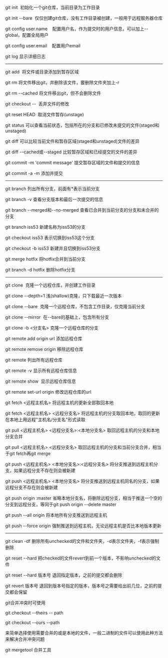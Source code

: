 git init  初始化一个git仓库，当前目录为工作目录

git init --bare  仅仅创建git仓库，没有工作目录被创建，一般用于远程服务器仓库

git config user.name    配置用户名，作为提交时的用户信息，可以加上--global，配置全局用户

git config user.email    配置用户email

git log 显示详细日志

---

git add  将文件或目录添加到暂存区域

git rm 将文件移出git，并删除该文件，要删除文件夹加上-r

git rm --cached 将文件移出git，但不会删除文件

git checkout --  丢弃文件的修改

git reset HEAD  取消文件暂存(unstage)

git status 可以查看当前状态，包括所在的分支和已修改未提交的文件(staged和unstaged)

git diff 可以比较当前文件和暂存区域(staged和unstaged)文件的差异

git diff --cached或--staged 比较暂存区域和已经提交的文件的差异

git commit -m 'commit message' 提交暂存区域的文件和提交的信息

git commit -a -m 添加并提交

---

git branch 列出所有分支，前面有\*表示当前分支

git branch -v 查看分支版本和最后一次提交的信息

git branch --merged和--no-merged 查看已合并到当前分支的分支和未合并的分支

git branch iss53 新建名称为iss53的分支

git checkout iss53 表示切换到iss53这个分支

git checkout -b iss53 新建并且切换到iss53分支

git merge hotfix 将hotfix合并到当前分支

git branch -d hotfix 删除hotfix分支

---

git clone  克隆一个远程仓库，并创建工作目录

git clone --depth=1 浅(shallow)克隆，只下载最近一次版本

git clone --bare  克隆一个远程仓库，不包含工作目录，仅克隆当前分支

git clone --mirror  在--bare的基础上，包含所有分支

git clone -b &lt;分支名&gt; 克隆一个远程仓库的分支

git remote add origin url 添加远程仓库

git remote remove origin 移除远程仓库

git remote 列出所有远程仓库

git remote -v 显示所有远程仓库信息

git remote show  显示远程仓库信息

git remote set-url origin 修改远程仓库的url

git fetch &lt;远程主机名&gt; 将远程主机的更新全部取回本地

git fetch &lt;远程主机名&gt; &lt;远程分支名&gt; 将远程主机的分支取回本地，取回的更新在本地上用远程"主机名/分支名"形式读取

git pull &lt;远程主机名&gt; &lt;远程分支名&gt;:&lt;本地分支名&gt; 取回远程主机的分支和本地分支合并

git pull &lt;远程主机名&gt; &lt;远程分支名&gt; 取回远程主机的分支和当前分支合并，相当于git fetch再git merge

git push &lt;远程主机名&gt; &lt;本地分支名&gt;:&lt;远程分支名&gt; 将分支推送到远程主机分支，如果远程分支不存在则会被新建

git push &lt;远程主机名&gt; &lt;本地分支名&gt; 将分支推送到远程主机同名的分支，如果远程分支不存在则会被新建

git push origin :master 省略本地分支名，将删除远程分支，相当于推送一个空的分支到远程分支，等同于git push origin --delete master

git push --all origin 将本地所有分支推送到远程主机

git push --force origin 强制推送到远程主机，无论远程主机是否比本地版本更新

---

git clean -df 删除所有unchecked的文件和文件夹，-d表示文件夹，-f表示强制删除

git reset --hard 把checked的文件revert到前一个版本，不影响unchecked的文件

git reset --hard 版本号 退回指定版本，之前的提交都会删除

git revert 版本号 退回到版本号指定的版本，版本号之需要给出前几位，之前的提交都会保留

git合并冲突时可使用

git checkout --theirs -- path

git checkout --ours --path

来简单选择使用需要合并的或是本地的文件，一般二进制的文件可以使用此种方法来解决合并冲突问题

git mergetool 合并工具


